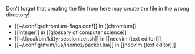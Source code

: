 Don't forget that creating the file from here may create the file in the wrong
directory!

- [[~/.config/chromium-flags.conf]] in [[chromium]]
- [[integer]] in [[glossary of computer science]]
- [[~/.local/bin/kitty-sessionizer.sh]] in [[neovim (text editor)]]
- [[~/.config/nvim/lua/inomoz/packer.lua]] in [[neovim (text editor)]]
